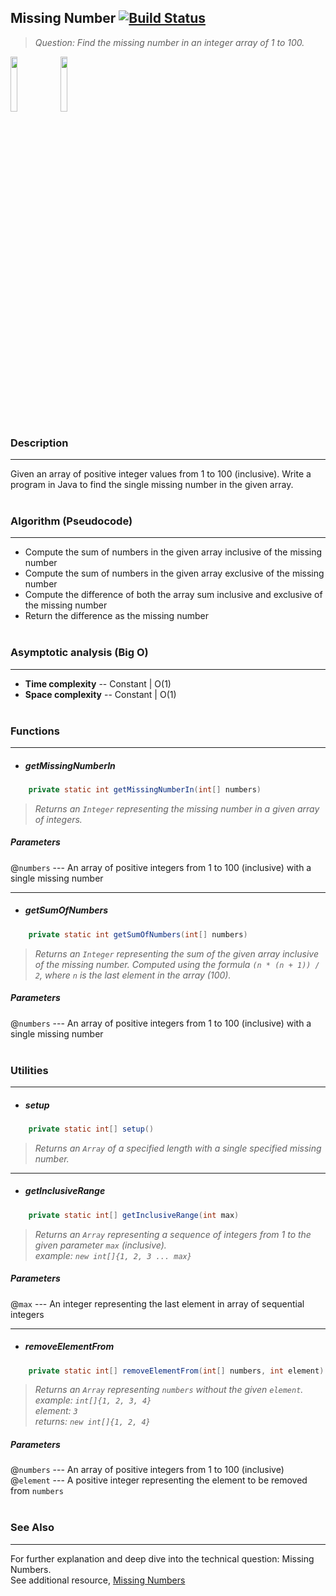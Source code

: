 ## Missing Number  [![Build Status](https://travis-ci.org/joemccann/dillinger.svg?branch=master)](https://travis-ci.org/joemccann/dillinger)
> _Question: Find the missing number in an integer array of 1 to 100._

<img src="https://cdn1.vectorstock.com/i/thumb-large/20/10/algorithm-outline-blue-icon-on-dark-vector-18592010.jpg" width="15%"></img> <img src="https://play-lh.googleusercontent.com/9zvNJHedNg_6lOdwcodODMVsyeHKxuTIpnbBzomRGGZAp_vKVXnd5SlF8XZcXyGYjQ" width="15%"></img>

### Description
---
Given an array of positive integer values from 1 to 100 (inclusive). Write a program in Java to find the single missing number in the given array.  
<br />

### Algorithm (Pseudocode)
---
- Compute the sum of numbers in the given array inclusive of the missing number
- Compute the sum of numbers in the given array exclusive of the missing number
- Compute the difference of both the array sum inclusive and exclusive of the missing number
- Return the difference as the missing number  
  <br />

### Asymptotic analysis (Big O)
---
- **Time complexity** -- Constant | O(1)
- **Space complexity** -- Constant | O(1)  
  <br />

### Functions
---
- ##### getMissingNumberIn

```java
    private static int getMissingNumberIn(int[] numbers)
```

> _Returns an `Integer` representing the missing number in a given array of integers._

##### Parameters
@`numbers`    ---  An array of positive integers from 1 to 100 (inclusive) with a single missing number

--- 

- ##### getSumOfNumbers

```java
    private static int getSumOfNumbers(int[] numbers)
```

> _Returns an `Integer` representing the sum of the given array inclusive of the missing number. 
> Computed using the formula `(n * (n + 1)) / 2`, where `n` is the last element in the array (100)._

##### Parameters
@`numbers`    ---  An array of positive integers from 1 to 100 (inclusive) with a single missing number  
<br />


### Utilities
---
- ##### setup

```java
    private static int[] setup()
```

> _Returns an `Array` of a specified length with a single specified missing number._

--- 

- ##### getInclusiveRange

```java
    private static int[] getInclusiveRange(int max)
```

> _Returns an `Array` representing a sequence of integers from 1 to the given parameter `max` (inclusive).  
> example: `new int[]{1, 2, 3 ... max}`_

##### Parameters
@`max`    ---  An integer representing the last element in array of sequential integers  

--- 

- ##### removeElementFrom

```java
    private static int[] removeElementFrom(int[] numbers, int element)
```

> _Returns an `Array` representing `numbers` without the given `element`.  
> example: `int[]{1, 2, 3, 4}`  
> element: `3`  
> returns: `new int[]{1, 2, 4}`_

##### Parameters
@`numbers`    ---  An array of positive integers from 1 to 100 (inclusive)  
@`element`    ---  A positive integer representing the element to be removed from `numbers`  
<br />


### See Also
---
For further explanation and deep dive into the technical question: Missing Numbers.  
See additional resource, [Missing Numbers](https://medium.com/@briandsalemi/how-to-solving-the-missing-number-question-33b0426a9ba5)  
